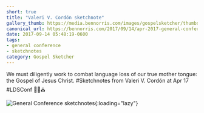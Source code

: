 ```yaml
---
short: true
title: "Valeri V. Cordón sketchnote"
gallery_thumb: https://media.bennorris.com/images/gospelsketcher/thumbs/apr-17-2-cordon.jpg
canonical_url: https://bennorris.com/2017/09/14/apr-2017-general-conference-4-cordon-sketchnote
date: 2017-09-14 05:48:19-0600
tags:
- general conference
- sketchnotes
category: Gospel Sketcher
---
```


We must diligently work to combat language loss of our true mother tongue: the Gospel of Jesus Christ. #Sketchnotes from Valeri V. Cordón at Apr 17 #LDSConf ✍🏼⛪️

![General Conference sketchnotes](https://media.bennorris.com/images/gospelsketcher/general-conference/apr-2017/apr-17-2-cordon.jpg){:loading="lazy"}

